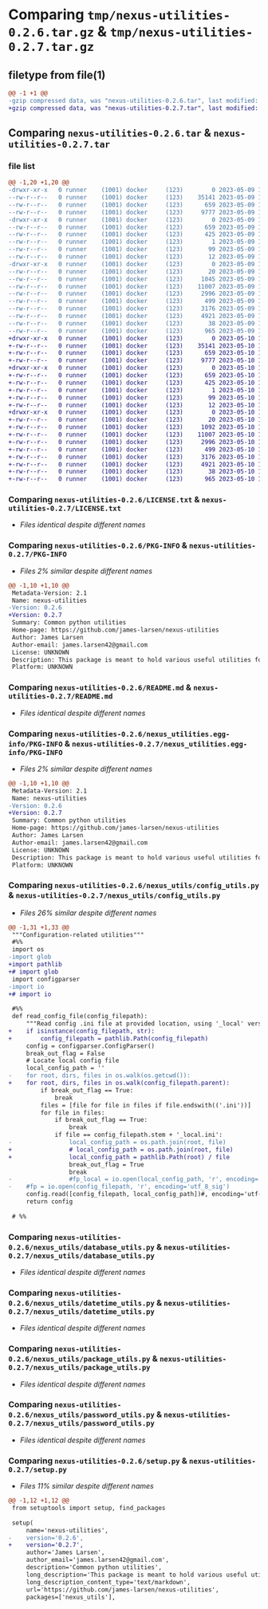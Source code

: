# Comparing `tmp/nexus-utilities-0.2.6.tar.gz` & `tmp/nexus-utilities-0.2.7.tar.gz`

## filetype from file(1)

```diff
@@ -1 +1 @@
-gzip compressed data, was "nexus-utilities-0.2.6.tar", last modified: Tue May  9 17:03:14 2023, max compression
+gzip compressed data, was "nexus-utilities-0.2.7.tar", last modified: Wed May 10 15:49:00 2023, max compression
```

## Comparing `nexus-utilities-0.2.6.tar` & `nexus-utilities-0.2.7.tar`

### file list

```diff
@@ -1,20 +1,20 @@
-drwxr-xr-x   0 runner    (1001) docker     (123)        0 2023-05-09 17:03:14.462470 nexus-utilities-0.2.6/
--rw-r--r--   0 runner    (1001) docker     (123)    35141 2023-05-09 17:03:03.000000 nexus-utilities-0.2.6/LICENSE.txt
--rw-r--r--   0 runner    (1001) docker     (123)      659 2023-05-09 17:03:14.458470 nexus-utilities-0.2.6/PKG-INFO
--rw-r--r--   0 runner    (1001) docker     (123)     9777 2023-05-09 17:03:03.000000 nexus-utilities-0.2.6/README.md
-drwxr-xr-x   0 runner    (1001) docker     (123)        0 2023-05-09 17:03:14.458470 nexus-utilities-0.2.6/nexus_utilities.egg-info/
--rw-r--r--   0 runner    (1001) docker     (123)      659 2023-05-09 17:03:14.000000 nexus-utilities-0.2.6/nexus_utilities.egg-info/PKG-INFO
--rw-r--r--   0 runner    (1001) docker     (123)      425 2023-05-09 17:03:14.000000 nexus-utilities-0.2.6/nexus_utilities.egg-info/SOURCES.txt
--rw-r--r--   0 runner    (1001) docker     (123)        1 2023-05-09 17:03:14.000000 nexus-utilities-0.2.6/nexus_utilities.egg-info/dependency_links.txt
--rw-r--r--   0 runner    (1001) docker     (123)       99 2023-05-09 17:03:14.000000 nexus-utilities-0.2.6/nexus_utilities.egg-info/requires.txt
--rw-r--r--   0 runner    (1001) docker     (123)       12 2023-05-09 17:03:14.000000 nexus-utilities-0.2.6/nexus_utilities.egg-info/top_level.txt
-drwxr-xr-x   0 runner    (1001) docker     (123)        0 2023-05-09 17:03:14.458470 nexus-utilities-0.2.6/nexus_utils/
--rw-r--r--   0 runner    (1001) docker     (123)       20 2023-05-09 17:03:03.000000 nexus-utilities-0.2.6/nexus_utils/__init__.py
--rw-r--r--   0 runner    (1001) docker     (123)     1045 2023-05-09 17:03:03.000000 nexus-utilities-0.2.6/nexus_utils/config_utils.py
--rw-r--r--   0 runner    (1001) docker     (123)    11007 2023-05-09 17:03:03.000000 nexus-utilities-0.2.6/nexus_utils/database_utils.py
--rw-r--r--   0 runner    (1001) docker     (123)     2996 2023-05-09 17:03:03.000000 nexus-utilities-0.2.6/nexus_utils/datetime_utils.py
--rw-r--r--   0 runner    (1001) docker     (123)      499 2023-05-09 17:03:03.000000 nexus-utilities-0.2.6/nexus_utils/flatfile_utils.py
--rw-r--r--   0 runner    (1001) docker     (123)     3176 2023-05-09 17:03:03.000000 nexus-utilities-0.2.6/nexus_utils/package_utils.py
--rw-r--r--   0 runner    (1001) docker     (123)     4921 2023-05-09 17:03:03.000000 nexus-utilities-0.2.6/nexus_utils/password_utils.py
--rw-r--r--   0 runner    (1001) docker     (123)       38 2023-05-09 17:03:14.462470 nexus-utilities-0.2.6/setup.cfg
--rw-r--r--   0 runner    (1001) docker     (123)      965 2023-05-09 17:03:03.000000 nexus-utilities-0.2.6/setup.py
+drwxr-xr-x   0 runner    (1001) docker     (123)        0 2023-05-10 15:49:00.285575 nexus-utilities-0.2.7/
+-rw-r--r--   0 runner    (1001) docker     (123)    35141 2023-05-10 15:48:49.000000 nexus-utilities-0.2.7/LICENSE.txt
+-rw-r--r--   0 runner    (1001) docker     (123)      659 2023-05-10 15:49:00.285575 nexus-utilities-0.2.7/PKG-INFO
+-rw-r--r--   0 runner    (1001) docker     (123)     9777 2023-05-10 15:48:49.000000 nexus-utilities-0.2.7/README.md
+drwxr-xr-x   0 runner    (1001) docker     (123)        0 2023-05-10 15:49:00.281575 nexus-utilities-0.2.7/nexus_utilities.egg-info/
+-rw-r--r--   0 runner    (1001) docker     (123)      659 2023-05-10 15:49:00.000000 nexus-utilities-0.2.7/nexus_utilities.egg-info/PKG-INFO
+-rw-r--r--   0 runner    (1001) docker     (123)      425 2023-05-10 15:49:00.000000 nexus-utilities-0.2.7/nexus_utilities.egg-info/SOURCES.txt
+-rw-r--r--   0 runner    (1001) docker     (123)        1 2023-05-10 15:49:00.000000 nexus-utilities-0.2.7/nexus_utilities.egg-info/dependency_links.txt
+-rw-r--r--   0 runner    (1001) docker     (123)       99 2023-05-10 15:49:00.000000 nexus-utilities-0.2.7/nexus_utilities.egg-info/requires.txt
+-rw-r--r--   0 runner    (1001) docker     (123)       12 2023-05-10 15:49:00.000000 nexus-utilities-0.2.7/nexus_utilities.egg-info/top_level.txt
+drwxr-xr-x   0 runner    (1001) docker     (123)        0 2023-05-10 15:49:00.285575 nexus-utilities-0.2.7/nexus_utils/
+-rw-r--r--   0 runner    (1001) docker     (123)       20 2023-05-10 15:48:49.000000 nexus-utilities-0.2.7/nexus_utils/__init__.py
+-rw-r--r--   0 runner    (1001) docker     (123)     1092 2023-05-10 15:48:49.000000 nexus-utilities-0.2.7/nexus_utils/config_utils.py
+-rw-r--r--   0 runner    (1001) docker     (123)    11007 2023-05-10 15:48:49.000000 nexus-utilities-0.2.7/nexus_utils/database_utils.py
+-rw-r--r--   0 runner    (1001) docker     (123)     2996 2023-05-10 15:48:49.000000 nexus-utilities-0.2.7/nexus_utils/datetime_utils.py
+-rw-r--r--   0 runner    (1001) docker     (123)      499 2023-05-10 15:48:49.000000 nexus-utilities-0.2.7/nexus_utils/flatfile_utils.py
+-rw-r--r--   0 runner    (1001) docker     (123)     3176 2023-05-10 15:48:49.000000 nexus-utilities-0.2.7/nexus_utils/package_utils.py
+-rw-r--r--   0 runner    (1001) docker     (123)     4921 2023-05-10 15:48:49.000000 nexus-utilities-0.2.7/nexus_utils/password_utils.py
+-rw-r--r--   0 runner    (1001) docker     (123)       38 2023-05-10 15:49:00.285575 nexus-utilities-0.2.7/setup.cfg
+-rw-r--r--   0 runner    (1001) docker     (123)      965 2023-05-10 15:48:49.000000 nexus-utilities-0.2.7/setup.py
```

### Comparing `nexus-utilities-0.2.6/LICENSE.txt` & `nexus-utilities-0.2.7/LICENSE.txt`

 * *Files identical despite different names*

### Comparing `nexus-utilities-0.2.6/PKG-INFO` & `nexus-utilities-0.2.7/PKG-INFO`

 * *Files 2% similar despite different names*

```diff
@@ -1,10 +1,10 @@
 Metadata-Version: 2.1
 Name: nexus-utilities
-Version: 0.2.6
+Version: 0.2.7
 Summary: Common python utilities
 Home-page: https://github.com/james-larsen/nexus-utilities
 Author: James Larsen
 Author-email: james.larsen42@gmail.com
 License: UNKNOWN
 Description: This package is meant to hold various useful utilities for functionality I find myself using across multiple projects.  I will try to keep this documentation updated as I expand the toolkit.
 Platform: UNKNOWN
```

### Comparing `nexus-utilities-0.2.6/README.md` & `nexus-utilities-0.2.7/README.md`

 * *Files identical despite different names*

### Comparing `nexus-utilities-0.2.6/nexus_utilities.egg-info/PKG-INFO` & `nexus-utilities-0.2.7/nexus_utilities.egg-info/PKG-INFO`

 * *Files 2% similar despite different names*

```diff
@@ -1,10 +1,10 @@
 Metadata-Version: 2.1
 Name: nexus-utilities
-Version: 0.2.6
+Version: 0.2.7
 Summary: Common python utilities
 Home-page: https://github.com/james-larsen/nexus-utilities
 Author: James Larsen
 Author-email: james.larsen42@gmail.com
 License: UNKNOWN
 Description: This package is meant to hold various useful utilities for functionality I find myself using across multiple projects.  I will try to keep this documentation updated as I expand the toolkit.
 Platform: UNKNOWN
```

### Comparing `nexus-utilities-0.2.6/nexus_utils/config_utils.py` & `nexus-utilities-0.2.7/nexus_utils/config_utils.py`

 * *Files 26% similar despite different names*

```diff
@@ -1,31 +1,33 @@
 """Configuration-related utilities"""
 #%%
 import os
-import glob
+import pathlib
+# import glob
 import configparser
-import io
+# import io
 
 #%%
 def read_config_file(config_filepath):
     """Read config .ini file at provided location, using '_local' version instead if found"""
+    if isinstance(config_filepath, str):
+        config_filepath = pathlib.Path(config_filepath)
     config = configparser.ConfigParser()
     break_out_flag = False
     # Locate local config file
     local_config_path = ''
-    for root, dirs, files in os.walk(os.getcwd()):
+    for root, dirs, files in os.walk(config_filepath.parent):
         if break_out_flag == True:
             break
         files = [file for file in files if file.endswith(('.ini'))]
         for file in files:
             if break_out_flag == True:
                 break
             if file == config_filepath.stem + '_local.ini':
-                local_config_path = os.path.join(root, file)
+                # local_config_path = os.path.join(root, file)
+                local_config_path = pathlib.Path(root) / file
                 break_out_flag = True
                 break
-                #fp_local = io.open(local_config_path, 'r', encoding='utf_8_sig')
-    #fp = io.open(config_filepath, 'r', encoding='utf_8_sig')
     config.read([config_filepath, local_config_path])#, encoding='utf-8-sig')
     return config
 
 # %%
```

### Comparing `nexus-utilities-0.2.6/nexus_utils/database_utils.py` & `nexus-utilities-0.2.7/nexus_utils/database_utils.py`

 * *Files identical despite different names*

### Comparing `nexus-utilities-0.2.6/nexus_utils/datetime_utils.py` & `nexus-utilities-0.2.7/nexus_utils/datetime_utils.py`

 * *Files identical despite different names*

### Comparing `nexus-utilities-0.2.6/nexus_utils/package_utils.py` & `nexus-utilities-0.2.7/nexus_utils/package_utils.py`

 * *Files identical despite different names*

### Comparing `nexus-utilities-0.2.6/nexus_utils/password_utils.py` & `nexus-utilities-0.2.7/nexus_utils/password_utils.py`

 * *Files identical despite different names*

### Comparing `nexus-utilities-0.2.6/setup.py` & `nexus-utilities-0.2.7/setup.py`

 * *Files 11% similar despite different names*

```diff
@@ -1,12 +1,12 @@
 from setuptools import setup, find_packages
 
 setup(
     name='nexus-utilities',
-    version='0.2.6',
+    version='0.2.7',
     author='James Larsen',
     author_email='james.larsen42@gmail.com',
     description='Common python utilities',
     long_description='This package is meant to hold various useful utilities for functionality I find myself using across multiple projects.  I will try to keep this documentation updated as I expand the toolkit.',
     long_description_content_type='text/markdown',
     url='https://github.com/james-larsen/nexus-utilities',
     packages=['nexus_utils'],
```

